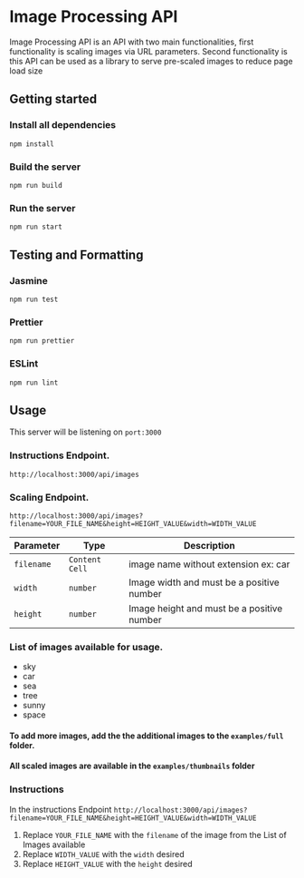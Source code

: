 # Image Processing API

Image Processing API is an API with two main functionalities, first functionality is scaling images via URL parameters. Second functionality is this API can be used as a library to serve pre-scaled images to reduce page load size

## Getting started

### Install all dependencies

```
npm install
```

### Build the server

```
npm run build
```

### Run the server

```
npm run start
```

## Testing and Formatting

### Jasmine

```
npm run test
```

### Prettier

```
npm run prettier
```

### ESLint

```
npm run lint
```

## Usage

This server will be listening on `port:3000`

### Instructions Endpoint.

`http://localhost:3000/api/images`

### Scaling Endpoint.

`http://localhost:3000/api/images?filename=YOUR_FILE_NAME&height=HEIGHT_VALUE&width=WIDTH_VALUE`

| Parameter  | Type           | Description                                |
| ---------- | -------------- | ------------------------------------------ |
| `filename` | `Content Cell` | image name without extension ex: car       |
| `width`    | `number`       | Image width and must be a positive number  |
| `height`   | `number`       | Image height and must be a positive number |

### List of images available for usage.

- sky
- car
- sea
- tree
- sunny
- space

#### To add more images, add the the additional images to the `examples/full` folder.

#### All scaled images are available in the `examples/thumbnails` folder

### Instructions

In the instructions Endpoint `http://localhost:3000/api/images?filename=YOUR_FILE_NAME&height=HEIGHT_VALUE&width=WIDTH_VALUE`

1. Replace `YOUR_FILE_NAME` with the `filename` of the image from the List of Images available
2. Replace `WIDTH_VALUE` with the `width` desired
3. Replace `HEIGHT_VALUE` with the `height` desired
